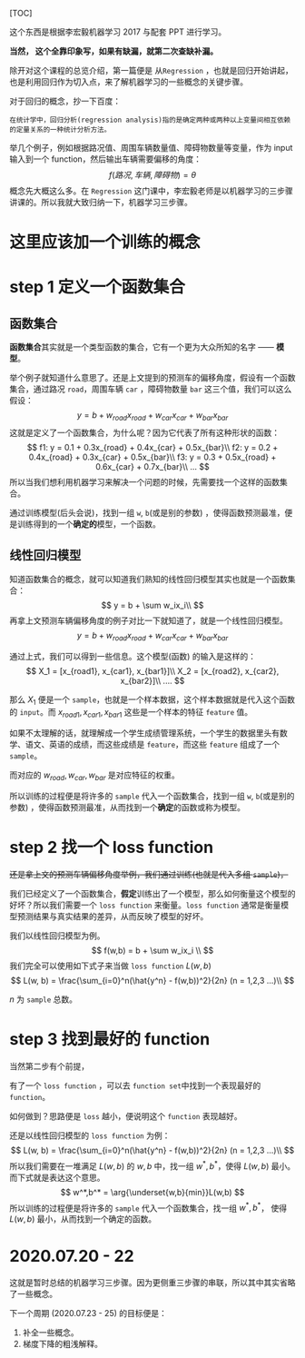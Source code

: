 [TOC]

这个东西是根据李宏毅机器学习 2017 与配套 PPT 进行学习。

**当然， 这个全靠印象写，如果有缺漏，就第二次查缺补漏。**

除开对这个课程的总览介绍，第一篇便是
从```Regression``` ，也就是回归开始讲起，也是利用回归作为切入点，来了解机器学习的一些概念的关键步骤。

对于回归的概念，抄一下百度：
```
在统计学中，回归分析(regression analysis)指的是确定两种或两种以上变量间相互依赖的定量关系的一种统计分析方法。
```

举几个例子，例如根据路况值、周围车辆数量值、障碍物数量等变量，作为 input 输入到一个 function，然后输出车辆需要偏移的角度：
$$
f(路况,车辆,障碍物) = \theta
$$
概念先大概这么多。在 ```Regression``` 这门课中，李宏毅老师是以机器学习的三步骤讲课的。所以我就大致归纳一下，机器学习三步骤。

# 这里应该加一个训练的概念



# step 1 定义一个函数集合

## 函数集合

**函数集合**其实就是一个类型函数的集合，它有一个更为大众所知的名字 —— **模型**。

举个例子就知道什么意思了。还是上文提到的预测车的偏移角度，假设有一个函数集合，通过路况 ```road```，周围车辆 ```car``` ，障碍物数量 ```bar```  这三个值，我们可以这么假设：
$$
y = b + w_{road}x_{road} + w_{car}x_{car} + w_{bar}x_{bar}
$$
这就是定义了一个函数集合，为什么呢？因为它代表了所有这种形状的函数：
$$
f1: y = 0.1 + 0.3x_{road} + 0.4x_{car} + 0.5x_{bar}\\
f2: y = 0.2 + 0.4x_{road} + 0.3x_{car} + 0.5x_{bar}\\
f3: y = 0.3 + 0.5x_{road} + 0.6x_{car} + 0.7x_{bar}\\
...
$$
所以当我们想利用机器学习来解决一个问题的时候，先需要找一个这样的函数集合。

通过训练模型(后头会说)，找到一组 ```w```, ```b```(或是别的参数) ，使得函数预测最准，便是训练得到的一个**确定的**模型，一个函数。

## 线性回归模型

知道函数集合的概念，就可以知道我们熟知的线性回归模型其实也就是一个函数集合：
$$
y = b + \sum w_ix_i\\
$$
再拿上文预测车辆偏移角度的例子对比一下就知道了，就是一个线性回归模型。
$$
{y = b + w_{road}x_{road} + w_{car}x_{car} + w_{bar}x_{bar}}
$$

通过上式，我们可以得到一些信息。这个模型(函数) 的输入是这样的：
$$
X_1 = [x_{road1}, x_{car1}, x_{bar1}]\\
X_2 = [x_{road2}, x_{car2}, x_{bar2}]\\
....
$$

那么 $X_1$ 便是一个 ```sample```，也就是一个样本数据，这个样本数据就是代入这个函数的 ```input```。而 $x_{road1}, x_{car1}, x_{bar1}$ 这些是一个样本的特征 ```feature``` 值。

如果不太理解的话，就理解成一个学生成绩管理系统，一个学生的数据里头有数学、语文、英语的成绩，而这些成绩是 ```feature```，而这些 ```feature``` 组成了一个 ```sample```。

而对应的 $w_{road},w_{car},w_{bar}$ 是对应特征的权重。

所以训练的过程便是将许多的 ```sample``` 代入一个函数集合，找到一组 ```w```, ```b```(或是别的参数) ，使得函数预测最准，从而找到一个**确定**的函数或称为模型。



# step 2 找一个 loss function

~~还是拿上文的预测车辆偏移角度举例，我们通过训练(也就是代入多组 ```sample```)，~~

我们已经定义了一个函数集合，**假定**训练出了一个模型，那么如何衡量这个模型的好坏？所以我们需要一个 ```loss function``` 来衡量。```loss function``` 通常是衡量模型预测结果与真实结果的差异，从而反映了模型的好坏。

我们以线性回归模型为例。
$$
f(w,b) = b + \sum w_ix_i \\
$$
我们完全可以使用如下式子来当做 ```loss function``` $L(w,b)$
$$
L(w, b) = \frac{\sum_{i=0}^n(\hat{y^n} - f(w,b))^2}{2n} (n = 1,2,3 ...)\\
$$

$n$ 为 ```sample``` 总数。

# step 3 找到最好的 function

当然第二步有个前提，

有了一个 ```loss function``` ，可以去 ```function set```中找到一个表现最好的 ```function```。

如何做到？思路便是 ``loss`` 越小，便说明这个 ```function``` 表现越好。

还是以线性回归模型的 ```loss function``` 为例：
$$
L(w, b) = \frac{\sum_{i=0}^n(\hat{y^n} - f(w,b))^2}{2n} (n = 1,2,3 ...)\\
$$
所以我们需要在一堆满足 $L(w, b)$ 的  $w, b$ 中，找一组 $w^*, b^*$，使得 $L(w, b)$ 最小。而下式就是表达这个意思。
$$
w^*,b^* = \arg{\underset{w,b}{min}}L(w,b)
$$
所以训练的过程便是将许多的 ```sample``` 代入一个函数集合，找一组 $w^*, b^*$， 使得 $L(w, b)$ 最小，从而找到一个确定的函数。

# 2020.07.20 - 22

这就是暂时总结的机器学习三步骤。因为更侧重三步骤的串联，所以其中其实省略了一些概念。

下一个周期 (2020.07.23 - 25) 的目标便是：

1. 补全一些概念。
2. 梯度下降的粗浅解释。